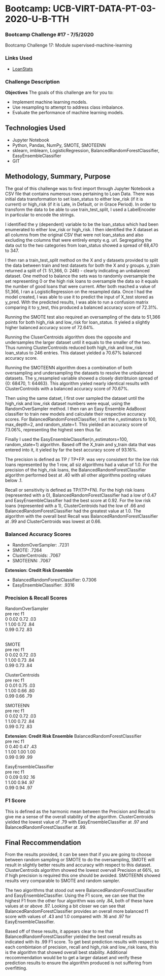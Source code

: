 # Bootcamp: UCB-VIRT-DATA-PT-03-2020-U-B-TTH

### Bootcamp Challenge #17 - 7/5/2020
Bootcamp Challenge 17: Module supervised-machine-learning

### Links Used
- [LoanStats](https://courses.bootcampspot.com/courses/140/files/38961/download?wrap=1)

### Challenge Description
**Objectives**
The goals of this challenge are for you to:
- Implement machine learning models.
- Use resampling to attempt to address class imbalance.
- Evaluate the performance of machine learning models.

## Technologies Used
- Jupyter Notebook
- Python, Pandas, NumPy, SMOTE, SMOTEENN
- sklearn, imblearn, LogisticRegression, BalancedRandomForestClassifier, EasyEnsembleClassifier
- GIT

## Methodology, Summary, Purpose 
The goal of this challenge was to first import through Jupyter Notebook a CSV file that contains numerous rows pertaining to Loan Data. 
There was initial data transformation to set loan_status to either low_risk (if it is current) or high_risk (if it is Late, in Default, or in Grace Period).
In order to transform the data to be able to use train_test_split, I used a LabelEncoder in particular to encode the strings. 

I identified the y (dependent) variable to be the loan_status which had been enumerated to either low_risk or high_risk. I then identified the X dataset as all columns from the original CSV that were not loan_status and also excluding the columns that were entirely empty e.g. url. Segregating the data out to the two categories from loan_status showed a spread of 68,470 to 347. 

I then ran a train_test_split method on the X and y datasets provided to split the data between train and test datasets for both the X and y groups. y_train returned a split of {1: 51,366, 0: 246} - clearly indicating an unbalanced dataset. One method to balance the sets was to randomly oversample the set representing 0 or the high risk loans to oversample the data so it equals the number of good loans that were current. After both reached a value of 51,366, I ran a LogisticRegression on the resampled data. Once I had the model created, I was able to use it to predict the input of X_test stored as y_pred. With the predicted results, I was able to run a confusion matrix comparing it to y_test, this produced a balanced accuracy score of 72.31%. 

Running the SMOTE test also required an oversampling of the data to 51,366 points for both high_risk and low_risk for loan_status. It yieled a slightly higher balanced accuracy score of 72.64%.

Running the CluserCentroids algorithm does the opposite and undersamples the larger dataset until it equals to the smaller of the two. Thus running ClusterControids reduced both high_risk and low_risk loan_status to 246 entries. This dataset yielded a 70.67% balanced accuracy score. 

Running the SMOTEENN algorithm does a combination of both oversampling and undersampling the datasets to resolve the unbalanced datasets. The y_resampled variable showed a closely distribtuion spread of {0: 68470, 1: 64463}. This algorithm yieled nearly identical results with ClusterControids with a balanced accuracy score of 70.67%. 

Then using the same datset, I first over sampled the dataset until the high_risk and low_risk dataset numbers were equal, using the RandomOverSampler method. I then ran an Easy Ensemble AdaBoost classifier to train new models and calculate their respective accuracy scores. For BalancedRandomForestClassifier, I set the n_estimators to 100, max_depth=2, and random_state=1. This yielded an accuracy score of 73.06%, representing the highest seen thus far.

Finally I used the EasyEnsembleClassifier(n_estimators=100, random_state=1) algorithm. Based off the X_train and y_train data that was entered into it, it yieled by far the best accuracy score of 93.16%.

The precision is defined as TP / TP+FP. was very consistent for the low risk loans represented by the 1 row, all siz algorithms had a value of 1.0. For the precision of the high_risk loans, the BalancedRandomForestClassifier algorithm performed best at .40 with all other algorithms posting values below .1. 

Recall or sensitivity is defined as TP/(TP+FN). For the high risk loans (represented with a 0), BalancedRandomForestClassifier had a low of 0.47 and EasyEnsembleClassifier had the best score at 0.92. For the low risk loans (represented with a 1), ClusterCentroids had the low of .66 and BalancedRandomForestClassifier had the greatest value at 1.0. The algorithm with the overall best Recall was BalancedRandomForestClassifier at .99 and ClusterCentroids was lowest at 0.66.

### Balanced Accuracy Scores
- RandomOverSampler: .7231
- SMOTE: .7264
- ClusterCentroids: .7067
- SMOTEENN: .7067

**Extension: Credit Risk Ensemble**
- BalancedRandomForestClassifier: 0.7306
- EasyEnsembleClassifier: .9316

### Precision & Recall Scores
RandomOverSampler </br>
  pre   rec   f1 </br>
0 0.02  0.72  .03 </br>
1 1.00  0.72  .84 </br>
  0.99  0.72  .83 </br>
</br>
  
SMOTE </br>
  pre   rec   f1 </br>
0 0.02  0.72  .03 </br>
1 1.00  0.73  .84 </br>
  0.99  0.73  .84 </br>
  
ClusterCentroids </br>
  pre   rec   f1 </br>
0 0.01  0.75  .03 </br>
1 1.00  0.66  .80 </br>
  0.99  0.66  .79 </br>

SMOTEENN </br>
  pre   rec   f1 </br>
0 0.02  0.72  .03 </br>
1 1.00  0.72  .84 </br>
  0.99  0.72  .83 </br>
  
**Extension: Credit Risk Ensemble**
BalancedRandomForestClassifier </br>
  pre   rec   f1 </br>
0 0.40  0.47  .43 </br>
1 1.00  1.00  1.00 </br>
  0.99  0.99  .99 </br>

EasyEnsembleClassifier </br>
  pre   rec   f1 </br>
0 0.09  0.92  .16 </br>
1 1.00  0.94  .97 </br>
  0.99  0.94  .97 </br>

### F1 Score
This is defined as the harmonic mean between the Precision and Recall to give me a sense of the overall stability of the algorithm. ClusterCentroids yielded the lowest value of .79 with EasyEnsembleClassifier at .97 and BalancedRandomForestClassifier at .99. 

## Final Reccommendation

From the results provided, it can be seen that if you are going to choose between random sampling or SMOTE to do the oversampling, SMOTE will result in slightly better results and accuracy with respect to this dataset. ClusterCentroids algorithm showed the lowest overvall Precision at 66%, so if high precision is required this one should be avoided. SMOTEENN showed results very comparable to SMOTE and random sampler.

The two algorithms that stood out were BalancedRandomForestClassifier and EasyEnsembleClassifier. Using the F1 score, we can see that the highest F1 from the other four algorithm was only .84, both of these have values at or above .97. Looking a bit closer we can see that BalancedRandomForestClassifier provides an overall more balanced f1 score with values of .43 and 1.0 compared with .16 and .97 for EasyEnsembleClassifier. 

Based off of these results, it appears clear to me that BalancedRandomForestClassifier yielded the best overall results as indicated with its .99 F1 score. To get best prediction results with respect to each combintaion of precision, recall and high_risk and low_risk loans, this is the algorithm that showed overall best stability. Additional reccommendation would be to get a larger dataset and verify these prediction results to ensure the algorithm produced is not suffering from overfitting.
